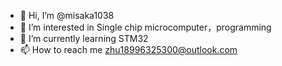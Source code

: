 - 👋 Hi, I’m @misaka1038
- 👀 I’m interested in Single chip microcomputer，programming
- 🌱 I’m currently learning STM32
- 📫 How to reach me zhu18996325300@outlook.com

<!---
misaka1038/misaka1038 is a ✨ special ✨ repository because its `README.md` (this file) appears on your GitHub profile.
You can click the Preview link to take a look at your changes.
--->
